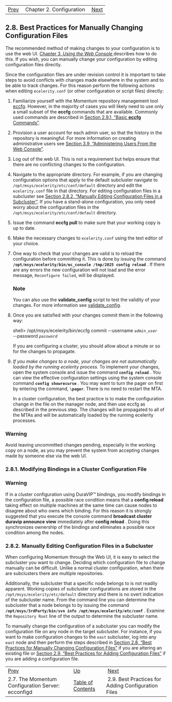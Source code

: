 |     |     |     |
| --- | --- | --- |
| [Prev](conf.ecconfigd)  | Chapter 2. Configuration |  [Next](conf.adding.configuration.files.php) |

## 2.8. Best Practices for Manually Changing Configuration Files

The recommended method of making changes to your configuration is to use the web UI. [Chapter 3, *Using the Web Console*                ](web3 "Chapter 3. Using the Web Console") describes how to do this. If you wish, you can manually change your configuration by editing configuration files directly.

Since the configuration files are under revision control it is important to take steps to avoid conflicts with changes made elsewhere in the system and to be able to track changes. For this reason perform the following actions when editing `ecelerity.conf` (or other configuration or script files) directly:

1.  Familiarize yourself with the Momentum repository management tool [eccfg](executable.eccfg "eccfg"). However, in the majority of cases you will likely need to use only a small subset of the **eccfg** commands that are available. Commonly used commands are described in [Section 2.9.1, “Basic **eccfg** Commands”](conf.adding.configuration.files.php#conf.eccfg.commands "2.9.1. Basic eccfg Commands").

2.  Provision a user account for each admin user, so that the history in the repository is meaningful. For more information on creating administrative users see [Section 3.9, “Administering Users From the Web Console”](web3.users "3.9. Administering Users From the Web Console").

3.  Log out of the web UI. This is not a requirement but helps ensure that there are no conflicting changes to the configuration.

4.  Navigate to the appropriate directory. For example, if you are changing configuration options that apply to the default subcluster navigate to `/opt/msys/ecelerity/etc/conf/default` directory and edit the `ecelerity.conf` file in that directory. For editing configuration files in a subcluster see [Section 2.8.2, “Manually Editing Configuration Files in a Subcluster”](conf.manual.changes#conf.manual.changes.subcluster "2.8.2. Manually Editing Configuration Files in a Subcluster"). If you have a stand-alone configuration, you only need worry about the configuration files in the `/opt/msys/ecelerity/etc/conf/default` directory.

5.  Issue the command **eccfg pull**      to make sure that your working copy is up to date.

6.  Make the necessary changes to `ecelerity.conf` using the text editor of your choice.

7.  One way to check that your changes are valid is to reload the configuration before committing it. This is done by issuing the command **`/opt/msys/ecelerity/bin/ec_console /tmp/2025 config reload`**                         . If there are any errors the new configuration will not load and the error message, `Reconfigure failed`, will be displayed.

    ### Note

    You can also use the **validate_config** script to test the validity of your changes. For more information see [validate_config](executable.validate_config "validate_config").

8.  Once you are satisfied with your changes commit them in the following way:

    shell> /opt/msys/ecelerity/bin/eccfg commit --username *`admin_user`* \
     --password *`password`*

    If you are configuring a cluster, you should allow about a minute or so for the changes to propagate.

9.  *If you make changes to a node, your changes are not automatically loaded by the running ecelerity process.*                                                                                                         To implement your changes, open the system console and issue the command **`config reload`**        . You can view the effective configuration settings using the system console command **`config showrecurse`**             . You may want to turn the pager on first by entering the command, **`\pager`**. There is no need to restart the MTA.

    In a cluster configuration, the best practice is to make the configuration change in the file on the manager node, and then use eccfg as described in the previous step. The changes will be propagated to all of the MTAs and will be automatically loaded by the running ecelerity processes.

### Warning

Avoid leaving uncommitted changes pending, especially in the working copy on a node, as you may prevent the system from accepting changes made by someone else via the web UI.

### 2.8.1. Modifying Bindings in a Cluster Configuration File

### Warning

If in a cluster configuration using DuraVIP™ bindings, you modify bindings in the configuration file, a possible race condition means that a **config reload**        taking effect on multiple machines at the same time can cause nodes to disagree about who owns which binding. For this reason it is strongly suggested that you execute the console command **broadcast cluster duravip announce view**                               immediately after **config reload** . Doing this synchronizes ownership of the bindings and eliminates a possible race condition among the nodes.

### 2.8.2. Manually Editing Configuration Files in a Subcluster

When configuring Momentum through the Web UI, it is easy to select the subcluster you want to change. Deciding which configuration file to change manually can be difficult. Unlike a normal cluster configuration, when there are subclusters there are multiple repositories.

Additionally, the subcluster that a specific node belongs to is not readily apparent. Working copies of subcluster configurations are stored in the `/opt/msys/ecelerity/etc/default` directory and there is no overt indication of the subcluster name. From the command line you can determine the subcluster that a node belongs to by issuing the command **`/opt/msys/3rdParty/bin/svn info /opt/msys/ecelerity/etc/conf`**                                   . Examine the `Repository Root` line of the output to determine the subcluster name.

To manually change the configuration of a subcluster you can modify the configuration file on any node in the target subcluster. For instance, if you want to make configuration changes to the `east` subcluster, log into any `east` node and then perform the steps described in [Section 2.8, “Best Practices for Manually Changing Configuration Files”](conf.manual.changes "2.8. Best Practices for Manually Changing Configuration Files") if you are altering an existing file or [Section 2.9, “Best Practices for Adding Configuration Files”](conf.adding.configuration.files.php "2.9. Best Practices for Adding Configuration Files") if you are adding a configuration file.

|     |     |     |
| --- | --- | --- |
| [Prev](conf.ecconfigd)  | [Up](conf.php) |  [Next](conf.adding.configuration.files.php) |
| 2.7. The Momentum Configuration Server: ecconfigd  | [Table of Contents](index) |  2.9. Best Practices for Adding Configuration Files |
